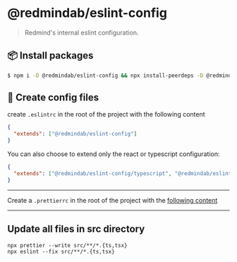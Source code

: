 # @redmindab/eslint-config

> Redmind's internal eslint configuration.

## 📦 Install packages

```bash
$ npm i -D @redmindab/eslint-config && npx install-peerdeps -D @redmindab/eslint-config
```

## 🔧 Create config files

create `.eslintrc` in the root of the project with the following content

```json
{
  "extends": ["@redmindab/eslint-config"]
}
```

You can also choose to extend only the react or typescript configuration:

```json
{
  "extends": ["@redmindab/eslint-config/typescript", "@redmindab/eslint-config/react"]
}
```

---

Create a `.prettierrc` in the root of the project with the [following content](https://gist.github.com/Saschamz/7ae57530abeaab1beaa81240558a07c8)

---

## Update all files in src directory

```
npx prettier --write src/**/*.{ts,tsx}
npx eslint --fix src/**/*.{ts,tsx}
```
